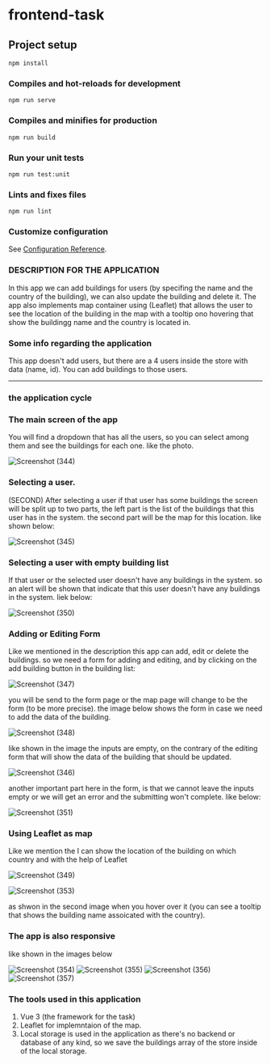 # frontend-task

## Project setup
```
npm install
```

### Compiles and hot-reloads for development
```
npm run serve
```

### Compiles and minifies for production
```
npm run build
```

### Run your unit tests
```
npm run test:unit
```

### Lints and fixes files
```
npm run lint
```

### Customize configuration
See [Configuration Reference](https://cli.vuejs.org/config/).

### DESCRIPTION FOR THE APPLICATION
In this app we can add buildings for users (by specifing the name and the country of the building),
we can also update the building and delete it. The app also implements map container using (Leaflet)
that allows the user to see the location of the building in the map with a tooltip ono hovering that 
show the buildingg name and the country is located in.

### Some info regarding the application
This app doesn't add users, but there are a 4 users inside the store with data (name, id). You can add 
buildings to those users.

<hr />

### the application cycle

### The main screen of the app
You will find a dropdown that has all the users, so you can select among them and see the buildings for each one.
like the photo.

![Screenshot (344)](https://github.com/omarkamal62/building-task/assets/49999117/45419ac5-f97e-4820-b56d-069a7542e27a)

### Selecting a user.

(SECOND) After selecting a user if that user has some buildings the screen will be split up to two parts, the left part is the 
list of the buildings that this user has in the system. the second part will be the map for this location.
like shown below:

![Screenshot (345)](https://github.com/omarkamal62/building-task/assets/49999117/4d52887b-8bf7-4c64-8379-7a6c70e81eed)

### Selecting a user with empty building list

If that user or the selected user doesn't have any buildings in the system. so an alert will be shown that indicate 
that this user doesn't have any buildings in the system.
liek below:

![Screenshot (350)](https://github.com/omarkamal62/building-task/assets/49999117/b9f9c764-14b0-4ec9-aa0d-dbd6e1569499)

### Adding or Editing Form

Like we mentioned in the description this app can add, edit or delete the buildings. so we need a form for adding and editing,
and by clicking on the add building button in the building list:

![Screenshot (347)](https://github.com/omarkamal62/building-task/assets/49999117/e302be75-946c-47ed-81eb-2efe9db35511)

you will be send to the form page or the map page will change to be the form (to be more precise). the image below shows the form in case we need to add the data of the building.

![Screenshot (348)](https://github.com/omarkamal62/building-task/assets/49999117/d4e9ecb6-9c35-40f7-b0de-6356fbe0f2a6)

like shown in the image the inputs are empty, on the contrary of the editing form that will show the data of the building that should be updated.

![Screenshot (346)](https://github.com/omarkamal62/building-task/assets/49999117/37b50c6f-3879-4a28-93a5-2bf8dedd4850)


another important part here in the form, is that we cannot leave the inputs empty or we will get an error and the submitting won't complete.
like below:

![Screenshot (351)](https://github.com/omarkamal62/building-task/assets/49999117/678018d7-117e-4464-8d14-502c2edeb086)

### Using Leaflet as map 

Like we mention the I can show the location of the building on which country and with the help of Leaflet

![Screenshot (349)](https://github.com/omarkamal62/building-task/assets/49999117/0c6eb5ca-4148-4fa9-9c63-b13d13d2c46e)

![Screenshot (353)](https://github.com/omarkamal62/building-task/assets/49999117/0a2f7fae-c2ee-447b-ba54-9060dd38f6c8)

as shwon in the second image when you hover over it (you can see a tooltip that shows the building name assoicated with the country).

### The app is also responsive

like shown in the images below

![Screenshot (354)](https://github.com/omarkamal62/building-task/assets/49999117/44e4f040-8208-43e4-b53e-a41eb00ccb1d)
![Screenshot (355)](https://github.com/omarkamal62/building-task/assets/49999117/e2fc6542-3cb1-419d-a184-eb9acf9b8f1f)
![Screenshot (356)](https://github.com/omarkamal62/building-task/assets/49999117/3b81b9bc-f0b7-4570-9b29-a445ae9f726b)
![Screenshot (357)](https://github.com/omarkamal62/building-task/assets/49999117/70aea16f-854b-4e83-ba4b-64ac1ce16305)


### The tools used in this application

1) Vue 3 (the framework for the task)
2) Leaflet for implemntaion of the map.
3) Local storage is used in the application as there's no backend or database of any kind, so we save the buildings array of the store inside of the local storage.
